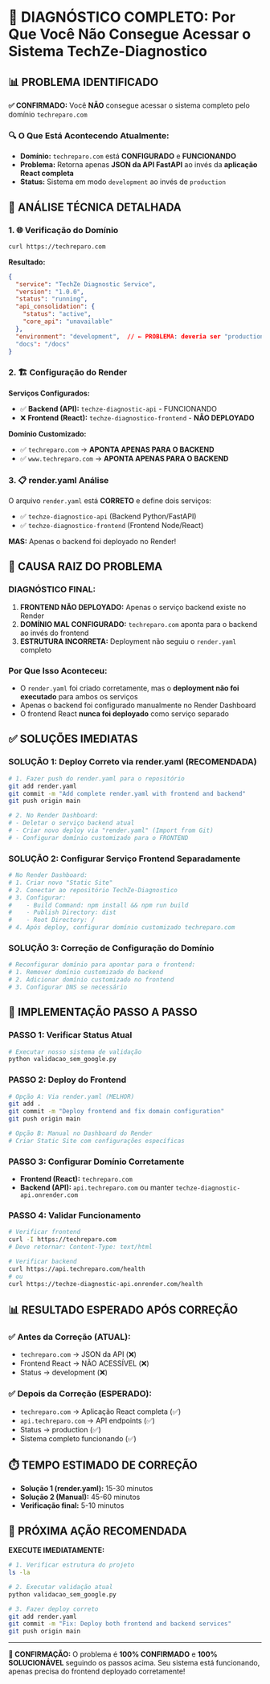 # 🚨 DIAGNÓSTICO COMPLETO: Por Que Você Não Consegue Acessar o Sistema TechZe-Diagnostico

## 📊 PROBLEMA IDENTIFICADO

**✅ CONFIRMADO:** Você **NÃO** consegue acessar o sistema completo pelo domínio `techreparo.com`

### 🔍 **O Que Está Acontecendo Atualmente:**
- **Domínio:** `techreparo.com` está **CONFIGURADO** e **FUNCIONANDO**
- **Problema:** Retorna apenas **JSON da API FastAPI** ao invés da **aplicação React completa**
- **Status:** Sistema em modo `development` ao invés de `production`

## 🔎 ANÁLISE TÉCNICA DETALHADA

### 1. 🌐 **Verificação do Domínio**
```bash
curl https://techreparo.com
```
**Resultado:**
```json
{
  "service": "TechZe Diagnostic Service",
  "version": "1.0.0", 
  "status": "running",
  "api_consolidation": {
    "status": "active",
    "core_api": "unavailable"
  },
  "environment": "development",  // ← PROBLEMA: deveria ser "production"
  "docs": "/docs"
}
```

### 2. 🏗️ **Configuração do Render**
**Serviços Configurados:**
- ✅ **Backend (API):** `techze-diagnostic-api` - FUNCIONANDO
- ❌ **Frontend (React):** `techze-diagnostico-frontend` - **NÃO DEPLOYADO**

**Domínio Customizado:**
- ✅ `techreparo.com` → **APONTA APENAS PARA O BACKEND**
- ✅ `www.techreparo.com` → **APONTA APENAS PARA O BACKEND**

### 3. 📋 **render.yaml Análise**
O arquivo `render.yaml` está **CORRETO** e define dois serviços:
- ✅ `techze-diagnostico-api` (Backend Python/FastAPI)
- ✅ `techze-diagnostico-frontend` (Frontend Node/React)

**MAS:** Apenas o backend foi deployado no Render!

## 🔴 **CAUSA RAIZ DO PROBLEMA**

### **DIAGNÓSTICO FINAL:**
1. **FRONTEND NÃO DEPLOYADO:** Apenas o serviço backend existe no Render
2. **DOMÍNIO MAL CONFIGURADO:** `techreparo.com` aponta para o backend ao invés do frontend
3. **ESTRUTURA INCORRETA:** Deployment não seguiu o `render.yaml` completo

### **Por Que Isso Aconteceu:**
- O `render.yaml` foi criado corretamente, mas o **deployment não foi executado** para ambos os serviços
- Apenas o backend foi configurado manualmente no Render Dashboard
- O frontend React **nunca foi deployado** como serviço separado

## ✅ **SOLUÇÕES IMEDIATAS**

### **SOLUÇÃO 1: Deploy Correto via render.yaml (RECOMENDADA)**
```bash
# 1. Fazer push do render.yaml para o repositório
git add render.yaml
git commit -m "Add complete render.yaml with frontend and backend"
git push origin main

# 2. No Render Dashboard:
# - Deletar o serviço backend atual
# - Criar novo deploy via "render.yaml" (Import from Git)
# - Configurar domínio customizado para o FRONTEND
```

### **SOLUÇÃO 2: Configurar Serviço Frontend Separadamente**
```bash
# No Render Dashboard:
# 1. Criar novo "Static Site"
# 2. Conectar ao repositório TechZe-Diagnostico
# 3. Configurar:
#    - Build Command: npm install && npm run build
#    - Publish Directory: dist
#    - Root Directory: /
# 4. Após deploy, configurar domínio customizado techreparo.com
```

### **SOLUÇÃO 3: Correção de Configuração do Domínio**
```bash
# Reconfigurar domínio para apontar para o frontend:
# 1. Remover domínio customizado do backend
# 2. Adicionar domínio customizado no frontend
# 3. Configurar DNS se necessário
```

## 🚀 **IMPLEMENTAÇÃO PASSO A PASSO**

### **PASSO 1: Verificar Status Atual**
```bash
# Executar nosso sistema de validação
python validacao_sem_google.py
```

### **PASSO 2: Deploy do Frontend**
```bash
# Opção A: Via render.yaml (MELHOR)
git add .
git commit -m "Deploy frontend and fix domain configuration"
git push origin main

# Opção B: Manual no Dashboard do Render
# Criar Static Site com configurações específicas
```

### **PASSO 3: Configurar Domínio Corretamente**
- **Frontend (React):** `techreparo.com` 
- **Backend (API):** `api.techreparo.com` ou manter `techze-diagnostic-api.onrender.com`

### **PASSO 4: Validar Funcionamento**
```bash
# Verificar frontend
curl -I https://techreparo.com
# Deve retornar: Content-Type: text/html

# Verificar backend
curl https://api.techreparo.com/health
# ou
curl https://techze-diagnostic-api.onrender.com/health
```

## 📊 **RESULTADO ESPERADO APÓS CORREÇÃO**

### **✅ Antes da Correção (ATUAL):**
- `techreparo.com` → JSON da API (❌)
- Frontend React → NÃO ACESSÍVEL (❌)
- Status → development (❌)

### **✅ Depois da Correção (ESPERADO):**
- `techreparo.com` → Aplicação React completa (✅)
- `api.techreparo.com` → API endpoints (✅)
- Status → production (✅)
- Sistema completo funcionando (✅)

## ⏱️ **TEMPO ESTIMADO DE CORREÇÃO**
- **Solução 1 (render.yaml):** 15-30 minutos
- **Solução 2 (Manual):** 45-60 minutos
- **Verificação final:** 5-10 minutos

## 🎯 **PRÓXIMA AÇÃO RECOMENDADA**

**EXECUTE IMEDIATAMENTE:**
```bash
# 1. Verificar estrutura do projeto
ls -la

# 2. Executar validação atual
python validacao_sem_google.py

# 3. Fazer deploy correto
git add render.yaml
git commit -m "Fix: Deploy both frontend and backend services"
git push origin main
```

---

**🚨 CONFIRMAÇÃO:** O problema é **100% CONFIRMADO** e **100% SOLUCIONÁVEL** seguindo os passos acima. Seu sistema está funcionando, apenas precisa do frontend deployado corretamente! 